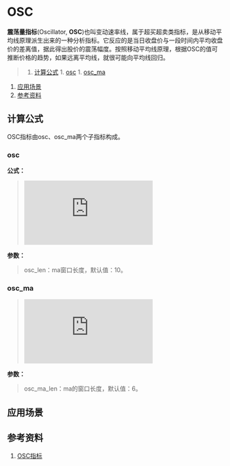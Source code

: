 # OSC
**震荡量指标**(Oscillator, **OSC**)也叫变动速率线，属于超买超卖类指标，是从移动平均线原理派生出来的一种分析指标。它反应的是当日收盘价与一段时间内平均收盘价的差离值，据此得出股价的震荡幅度。按照移动平均线原理，根据OSC的值可推断价格的趋势，如果远离平均线，就很可能向平均线回归。

>1. [计算公式](#计算公式 "计算公式")
	1. [osc](#osc "osc")
	1. [osc_ma](#osc_ma "osc_ma")
1. [应用场景](#应用场景 "应用场景")
1. [参考资料](#参考资料 "参考资料")

## 计算公式
OSC指标由osc、osc_ma两个子指标构成。
### osc  
**公式：**
>![equation](http://latex.codecogs.com/gif.latex?osc%5C%2C%3D%5C%2C100%5C%2C*%5C%2C%28close%5C%2C%2F%5C%2Cma%28close%2C%5C%2Cosc%5C_len%29%29)

**参数：**
>osc_len：ma窗口长度，默认值：10。

### osc_ma
>![equation](http://latex.codecogs.com/gif.latex?osc%5C_ma%5C%2C%3D%5C%2Cma%28osc%2C%5C%2Cosc%5C_ma%5C_len%29)

**参数：**
>osc_ma_len：ma的窗口长度，默认值：6。

## 应用场景

## 参考资料
1. [OSC指标](http://baike.baidu.com/item/OSC指标)
